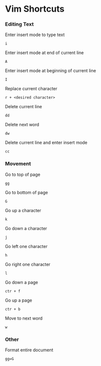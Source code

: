 # Vim Shortcuts

### Editing Text
Enter insert mode to type text
```
i
```

Enter insert mode at end of current line
```
A
```

Enter insert mode at beginning of current line
```
I
```

Replace current character
```
r + <desired character>
```

Delete current line
```
dd
```

Delete next word
```
dw
```

Delete current line and enter insert mode
```
cc
```

### Movement
Go to top of page
```
gg
```

Go to bottom of page
```
G
```

Go up a character
```
k
```

Go down a character 
```
j
```

Go left one character
```
h
```

Go right one character
```
l
```

Go down a page
```
ctr + f
```

Go up a page
```
ctr + b
```

Move to next word
```
w
```

### Other
Format entire document
```
gg=G
```

